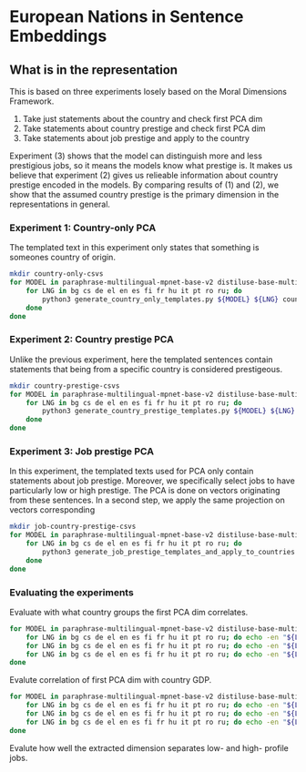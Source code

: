# European Nations in Sentence Embeddings


## What is in the representation

This is based on three experiments losely based on the Moral Dimensions
Framework.

1. Take just statements about the country and check first PCA dim
2. Take statements about country prestige and check first PCA dim
3. Take statements about job prestige and apply to the country

Experiment (3) shows that the model can distinguish more and less prestigious
jobs, so it means the models know what prestige is. It makes us believe that
experiment (2) gives us relieable information about country prestige encoded in
the models. By comparing results of (1) and (2), we show that the assumed
country prestige is the primary dimension in the representations in general.

### Experiment 1: Country-only PCA

The templated text in this experiment only states that something is someones
country of origin.

```bash
mkdir country-only-csvs
for MODEL in paraphrase-multilingual-mpnet-base-v2 distiluse-base-multilingual-cased-v2 sentence-transformers/LaBSE xlmr_nliv2_5-langs; do
    for LNG in bg cs de el en es fi fr hu it pt ro ru; do
        python3 generate_country_only_templates.py ${MODEL} ${LNG} country-only-csvs/${MODEL/\//-}.${LNG}.csv;
    done
done
```

### Experiment 2: Country prestige PCA

Unlike the previous experiment, here the templated sentences contain statements
that being from a specific country is considered prestigeous.

```bash
mkdir country-prestige-csvs
for MODEL in paraphrase-multilingual-mpnet-base-v2 distiluse-base-multilingual-cased-v2 sentence-transformers/LaBSE xlmr_nliv2_5-langs; do
    for LNG in bg cs de el en es fi fr hu it pt ro ru; do
        python3 generate_country_prestige_templates.py ${MODEL} ${LNG} country-prestige-csvs/${MODEL/\//-}.${LNG}.csv;
    done
done
```

### Experiment 3: Job prestige PCA

In this experiment, the templated texts used for PCA only contain statements
about job prestige. Moreover, we specifically select jobs to have particularly
low or high prestige. The PCA is done on vectors originating from these
sentences. In a second step, we apply the same projection on vectors
corresponding

```bash
mkdir job-country-prestige-csvs
for MODEL in paraphrase-multilingual-mpnet-base-v2 distiluse-base-multilingual-cased-v2 sentence-transformers/LaBSE xlmr_nliv2_5-langs; do
    for LNG in bg cs de el en es fi fr hu it pt ro ru; do
        python3 generate_job_prestige_templates_and_apply_to_countries.py ${MODEL} ${LNG} job-country-prestige-csvs/${MODEL/\//-}.${LNG}.{job,country}.csv
    done
done
```

### Evaluating the experiments

Evaluate with what country groups the first PCA dim correlates.

```bash
for MODEL in paraphrase-multilingual-mpnet-base-v2 distiluse-base-multilingual-cased-v2 sentence-transformers-LaBSE xlmr_nliv2_5-langs; do
    for LNG in bg cs de el en es fi fr hu it pt ro ru; do echo -en "${LNG},"; python3 label_eval.py country-only-csvs/${MODEL}.${LNG}.csv 2> /dev/null; done
    for LNG in bg cs de el en es fi fr hu it pt ro ru; do echo -en "${LNG},"; python3 label_eval.py country-prestige-csvs/${MODEL}.${LNG}.csv 2> /dev/null; done
    for LNG in bg cs de el en es fi fr hu it pt ro ru; do echo -en "${LNG},"; python3 label_eval.py job-country-prestige-csvs/${MODEL}.${LNG}.country.csv 2> /dev/null; done
done
```

Evalute correlation of first PCA dim with country GDP.

```bash
for MODEL in paraphrase-multilingual-mpnet-base-v2 distiluse-base-multilingual-cased-v2 sentence-transformers-LaBSE xlmr_nliv2_5-langs; do
    for LNG in bg cs de el en es fi fr hu it pt ro ru; do echo -en "${LNG},"; python3 country_gdp_eval.py country-only-csvs/${MODEL}.${LNG}.csv 2> /dev/null; done
    for LNG in bg cs de el en es fi fr hu it pt ro ru; do echo -en "${LNG},"; python3 country_gdp_eval.py country-prestige-csvs/${MODEL}.${LNG}.csv 2> /dev/null; done
    for LNG in bg cs de el en es fi fr hu it pt ro ru; do echo -en "${LNG},"; python3 country_gdp_eval.py job-country-prestige-csvs/${MODEL}.${LNG}.country.csv 2> /dev/null; done
done
```

Evalute how well the extracted dimension separates low- and high- profile jobs.

